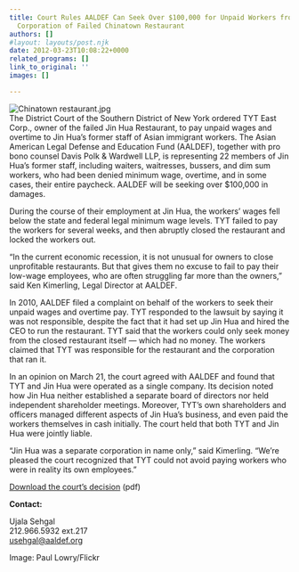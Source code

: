 ```yaml
---
title: Court Rules AALDEF Can Seek Over $100,000 for Unpaid Workers from “Parent”
  Corporation of Failed Chinatown Restaurant
authors: []
#layout: layouts/post.njk
date: 2012-03-23T10:08:22+0000
related_programs: []
link_to_original: ''
images: []

---
```

![Chinatown restaurant.jpg](/uploads/Chinatown%20restaurant.jpg)  
The District Court of the Southern District of New York ordered TYT East Corp., owner of the failed Jin Hua Restaurant, to pay unpaid wages and overtime to Jin Hua’s former staff of Asian immigrant workers. The Asian American Legal Defense and Education Fund (AALDEF), together with pro bono counsel Davis Polk & Wardwell LLP, is representing 22 members of Jin Hua’s former staff, including waiters, waitresses, bussers, and dim sum workers, who had been denied minimum wage, overtime, and in some cases, their entire paycheck. AALDEF will be seeking over $100,000 in damages.

During the course of their employment at Jin Hua, the workers’ wages fell below the state and federal legal minimum wage levels. TYT failed to pay the workers for several weeks, and then abruptly closed the restaurant and locked the workers out.

“In the current economic recession, it is not unusual for owners to close unprofitable restaurants. But that gives them no excuse to fail to pay their low-wage employees, who are often struggling far more than the owners,” said Ken Kimerling, Legal Director at AALDEF.

In 2010, AALDEF filed a complaint on behalf of the workers to seek their unpaid wages and overtime pay. TYT responded to the lawsuit by saying it was not responsible, despite the fact that it had set up Jin Hua and hired the CEO to run the restaurant. TYT said that the workers could only seek money from the closed restaurant itself — which had no money. The workers claimed that TYT was responsible for the restaurant and the corporation that ran it.

In an opinion on March 21, the court agreed with AALDEF and found that TYT and Jin Hua were operated as a single company. Its decision noted how Jin Hua neither established a separate board of directors nor held independent shareholder meetings. Moreover, TYT’s own shareholders and officers managed different aspects of Jin Hua’s business, and even paid the workers themselves in cash initially. The court held that both TYT and Jin Hua were jointly liable.

“Jin Hua was a separate corporation in name only,” said Kimerling. “We’re pleased the court recognized that TYT could not avoid paying workers who were in reality its own employees.”

[Download the court’s decision](/uploads/pdf/Jin%20Hua%20Decision.pdf) (pdf)

**Contact:**

Ujala Sehgal  
212\.966.5932 ext.217  
[usehgal@aaldef.org](mailto:usehgal@aaldef.org)

Image: Paul Lowry/Flickr